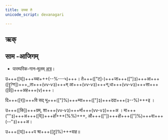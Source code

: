 ```yaml
---
title: उच्चा ते  
unicode_script: devanagari  

--- 
```


## ऋक्
<div class="js_include" url="../../Rk/uchchA_te/"  newLevelForH1="3" includeTitle="false"> </div> 

## साम -आजिगम्

- पारम्परिक-गान-मूलम् [अत्र](https://sanskritdocuments.org/sites/pssramanujaswamy/VIVAAHA%20UPANAYANA%20SAAMAANI.pdf&sa=D&ust=1542425956332000)।
<div class="audioEmbed"  caption="रामानुजार्यः 1974 " src="https://archive
.org/download/jaiminIya-sAma-gAna-paravastu-tradition-rAmAnuja/uchchA-te.mp3"></div>
<div class="audioEmbed"  caption="गोपालार्यः 2015  " src="https://archive
.org/download/jaiminIya-sAma-gAna-paravastu-tradition-gopAla-2015/uchchA-te.mp3"></div>
<div class="audioEmbed"  caption="गोपालपवनयोर् अनुवचनम् 2015 1x" src="https://archive
.org/download/jaiminIya-sAma-gAna-paravastu-tradition-anuvachanam-gopAla-pavana-2015/uchchA-te.mp3"></div>
<div class="audioEmbed"  caption="गोपालपवनयोर् अनुवचनम् 2015 1.5x" src="https://archive
.org/download/jaiminIya-sAma-gAna-paravastu-tradition-anuvachanam-gopAla-pavana-2015-150p-speed/uchchA-te.mp3"></div>

उ+++([प])+++च्चा+++(--%---५)+++। ते+++(["ट]-)+++जा+++(["]३)+++आ+++([रॄ?ण])+++,,ता+++(vv-v३)+++म् आ+++(vv-v३)+++न्,धा+++(vv-v३)+++सा+++([प्रे])+++अह+++(v)+++।

दि+++([र])+++वि सद् भू+++(["]%)+++म्या+++(["]३)+++ददा+++(३--%)+++इ ।

उ+++([कि])+++ग्रम्, शा+++(vv-v३)+++र्मा+++(vv-v३)+++अ । मा+++(""३)+++अ+++([पे])+++हाँ+++(%%)+++, औ+++(["])+++हो+++(["]%)+++वा+++(--"३)+++अ।

उ+++([प])+++प श्रा+++([टॄ]%)+++वाह॥
